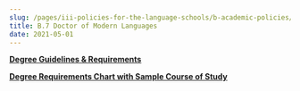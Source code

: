 ```yaml
---
slug: /pages/iii-policies-for-the-language-schools/b-academic-policies/b-7-doctor-of-modern-languages
title: B.7 Doctor of Modern Languages
date: 2021-05-01
---
```

[**Degree Guidelines & Requirements**](https://www.middlebury.edu/handbook/assets/dml-student-guidelines-new.pdf)

[**Degree Requirements Chart with Sample Course of Study**](https://www.middlebury.edu/handbook/assets/new-dml-requirements-chart.pdf)